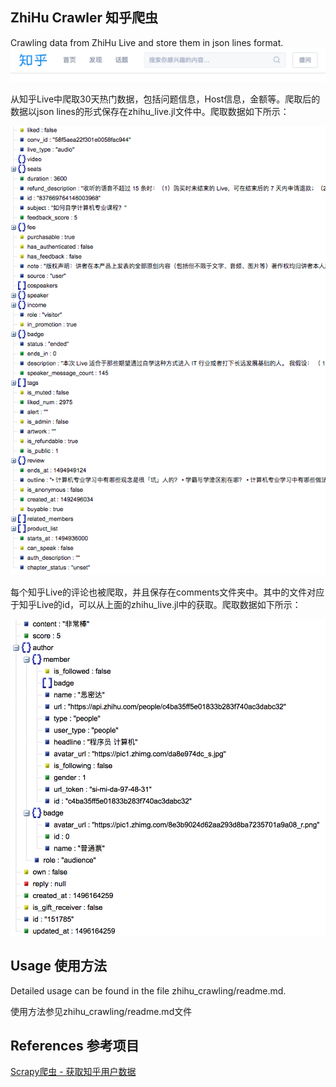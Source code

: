 ## ZhiHu Crawler 知乎爬虫
Crawling data from ZhiHu Live and store them in json lines format. 
![Alt text](zhihu.png "ZhiHu 知乎")

从知乎Live中爬取30天热门数据，包括问题信息，Host信息，金额等。爬取后的数据以json lines的形式保存在zhihu_live.jl文件中。爬取数据如下所示：

![Alt text](data.png "Zhihu Live Json")

每个知乎Live的评论也被爬取，并且保存在comments文件夹中。其中的文件对应于知乎Live的id，可以从上面的zhihu_live.jl中的获取。爬取数据如下所示：

![Alt text](comments.png "Zhihu Livs Comments")

## Usage 使用方法
Detailed usage can be found in the file zhihu_crawling/readme.md. 

使用方法参见zhihu_crawling/readme.md文件

## References 参考项目

[Scrapy爬虫 - 获取知乎用户数据](https://github.com/ansenhuang/scrapy-zhihu-users)

